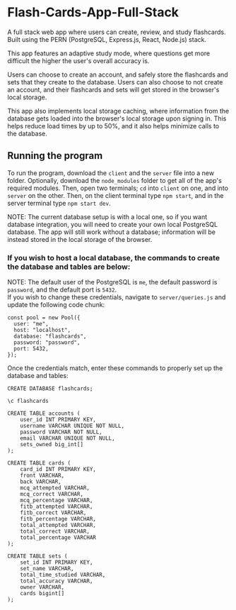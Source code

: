 # Flash-Cards-App-Full-Stack
A full stack web app where users can create, review, and study flashcards. Built using the PERN (PostgreSQL, Express.js, React, Node.js) stack.

This app features an adaptive study mode, where questions get more difficult the higher the user's overall accuracy is.

Users can choose to create an account, and safely store the flashcards and sets that they create to the database. Users can also choose to not create an account, and their 
flashcards and sets will get stored in the browser's local storage.

This app also implements local storage caching, where information from the database gets loaded into the browser's local storage upon signing in. This helps reduce load
times by up to 50%, and it also helps minimize calls to the database.
## Running the program
To run the program, download the `client` and the `server` file into a new folder. Optionally, download the `node_modules` folder to get all of the app's required modules. Then,
open two terminals; `cd` into `client` on one, and into `server` on the other. Then, on the client terminal type `npm start`, and in the server terminal type `npm start dev`.

NOTE: The current database setup is with a local one, so if you want database integration, you will need to create your own local PostgreSQL database. 
The app will still work without a database; information will be instead stored in the local storage of the browser.

### If you wish to host a local database, the commands to create the database and tables are below:

NOTE: The default user of the PostgreSQL is `me`, the default password is `password`, and the default port is `5432`.\
If you wish to change these credentials, navigate to `server/queries.js` and update the following code chunk:
```
const pool = new Pool({
  user: "me",
  host: "localhost",
  database: "flashcards",
  password: "password",
  port: 5432,
});
```
Once the credentials match, enter these commands to properly set up the database and tables:
```
CREATE DATABASE flashcards;
```
```
\c flashcards
```
```
CREATE TABLE accounts (
    user_id INT PRIMARY KEY,
    username VARCHAR UNIQUE NOT NULL,
    password VARCHAR NOT NULL,
    email VARCHAR UNIQUE NOT NULL,
    sets_owned big_int[]
);
```
```
CREATE TABLE cards (
    card_id INT PRIMARY KEY,
    front VARCHAR,
    back VARCHAR,
    mcq_attempted VARCHAR,
    mcq_correct VARCHAR,
    mcq_percentage VARCHAR,
    fitb_attempted VARCHAR,
    fitb_correct VARCHAR,
    fitb_percentage VARCHAR,
    total_attempted VARCHAR,
    total_correct VARCHAR,
    total_percentage VARCHAR
);
```
```
CREATE TABLE sets (
    set_id INT PRIMARY KEY,
    set_name VARCHAR,
    total_time_studied VARCHAR,
    total_accuracy VARCHAR,
    owner VARCHAR,
    cards bigint[]
);
```



    

